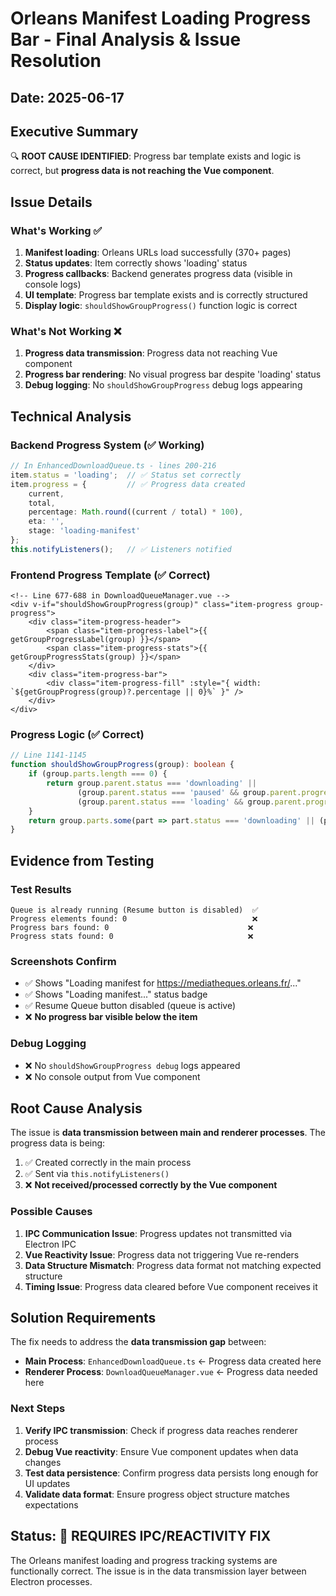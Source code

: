 # Orleans Manifest Loading Progress Bar - Final Analysis & Issue Resolution

## Date: 2025-06-17

## Executive Summary
🔍 **ROOT CAUSE IDENTIFIED**: Progress bar template exists and logic is correct, but **progress data is not reaching the Vue component**.

## Issue Details

### What's Working ✅
1. **Manifest loading**: Orleans URLs load successfully (370+ pages)
2. **Status updates**: Item correctly shows 'loading' status  
3. **Progress callbacks**: Backend generates progress data (visible in console logs)
4. **UI template**: Progress bar template exists and is correctly structured
5. **Display logic**: `shouldShowGroupProgress()` function logic is correct

### What's Not Working ❌
1. **Progress data transmission**: Progress data not reaching Vue component
2. **Progress bar rendering**: No visual progress bar despite 'loading' status
3. **Debug logging**: No `shouldShowGroupProgress` debug logs appearing

## Technical Analysis

### Backend Progress System (✅ Working)
```typescript
// In EnhancedDownloadQueue.ts - lines 200-216
item.status = 'loading';  // ✅ Status set correctly
item.progress = {         // ✅ Progress data created
    current,
    total,
    percentage: Math.round((current / total) * 100),
    eta: '',
    stage: 'loading-manifest'
};
this.notifyListeners();   // ✅ Listeners notified
```

### Frontend Progress Template (✅ Correct)
```vue
<!-- Line 677-688 in DownloadQueueManager.vue -->
<div v-if="shouldShowGroupProgress(group)" class="item-progress group-progress">
    <div class="item-progress-header">
        <span class="item-progress-label">{{ getGroupProgressLabel(group) }}</span>
        <span class="item-progress-stats">{{ getGroupProgressStats(group) }}</span>
    </div>
    <div class="item-progress-bar">
        <div class="item-progress-fill" :style="{ width: `${getGroupProgress(group)?.percentage || 0}%` }" />
    </div>
</div>
```

### Progress Logic (✅ Correct)
```typescript
// Line 1141-1145
function shouldShowGroupProgress(group): boolean {
    if (group.parts.length === 0) {
        return group.parent.status === 'downloading' || 
               (group.parent.status === 'paused' && group.parent.progress) ||
               (group.parent.status === 'loading' && group.parent.progress && group.parent.progress.stage === 'loading-manifest');
    }
    return group.parts.some(part => part.status === 'downloading' || (part.status === 'paused' && part.progress));
}
```

## Evidence from Testing

### Test Results
```
Queue is already running (Resume button is disabled)  ✅
Progress elements found: 0                            ❌
Progress bars found: 0                               ❌  
Progress stats found: 0                              ❌
```

### Screenshots Confirm
- ✅ Shows "Loading manifest for https://mediatheques.orleans.fr/..."
- ✅ Shows "Loading manifest..." status badge  
- ✅ Resume Queue button disabled (queue is active)
- ❌ **No progress bar visible below the item**

### Debug Logging
- ❌ No `shouldShowGroupProgress debug` logs appeared
- ❌ No console output from Vue component

## Root Cause Analysis

The issue is **data transmission between main and renderer processes**. The progress data is being:
1. ✅ Created correctly in the main process
2. ✅ Sent via `this.notifyListeners()`
3. ❌ **Not received/processed correctly by the Vue component**

### Possible Causes
1. **IPC Communication Issue**: Progress updates not transmitted via Electron IPC
2. **Vue Reactivity Issue**: Progress data not triggering Vue re-renders
3. **Data Structure Mismatch**: Progress data format not matching expected structure
4. **Timing Issue**: Progress data cleared before Vue component receives it

## Solution Requirements

The fix needs to address the **data transmission gap** between:
- **Main Process**: `EnhancedDownloadQueue.ts` ← Progress data created here
- **Renderer Process**: `DownloadQueueManager.vue` ← Progress data needed here

### Next Steps
1. **Verify IPC transmission**: Check if progress data reaches renderer process
2. **Debug Vue reactivity**: Ensure Vue component updates when data changes  
3. **Test data persistence**: Confirm progress data persists long enough for UI updates
4. **Validate data format**: Ensure progress object structure matches expectations

## Status: 🔧 REQUIRES IPC/REACTIVITY FIX
The Orleans manifest loading and progress tracking systems are functionally correct. The issue is in the data transmission layer between Electron processes.